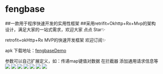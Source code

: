 # fengbase
##一款用于程序快速开发的实用性框架
##采用retrifit+Okhttp+Rx+Mvp的架构设计，满足大家的一站式需求，欢迎大家 点点 Star✨

 retrofit+okHttp+Rx MVP的快速开发框架 欢迎订阅✨
 
 apk 下载地址：[fengbaseDemo](https://www.pgyer.com/fengbase "fengbaseDemo")
 
 
 参数可以自己扩展定义，如：传递map键值对数据 在拦截器 添加通用请求信息等
 ![](http://ww3.sinaimg.cn/large/006tNc79gy1g60don8gkbj31ay0m8q6k.jpg)
 ![](http://ww1.sinaimg.cn/large/006tNc79gy1g60dozl8ckj318u0u0aid.jpg)
![](http://ww4.sinaimg.cn/large/006tNc79gy1g60dpbafc1j319w0tuaf7.jpg)
![](http://ww1.sinaimg.cn/large/006tNc79gy1g60dphq4l7j31au0tado3.jpg)
 ![](http://ww4.sinaimg.cn/large/006tNc79gy1g60dxtvn2hj31co0kkwi9.jpg)
 ![](http://ww4.sinaimg.cn/large/006tNc79gy1g60dy3eov0j31bv0u0tf4.jpg)
 ![](http://ww4.sinaimg.cn/large/006tNc79gy1g60dybcw8zj30u20i0acl.jpg)


